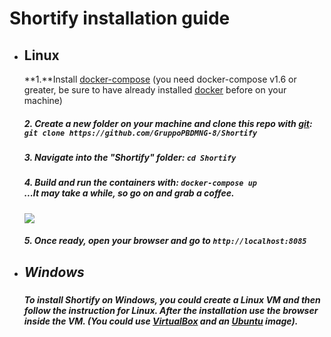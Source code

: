 # Shortify installation guide

<ul><li><h2>Linux</h2></li>
**1.**Install <a href="https://docs.docker.com/compose/install/">docker-compose</a> (you need docker-compose v1.6 or greater, be sure to have already installed <a href="https://docs.docker.com/linux/step_one/">docker</a> before on your machine)<br>
<h5>2. Create a new folder on your  machine and clone this repo with <a href="https://git-scm.com/">git</a>:<br>
<code>git clone https://github.com/GruppoPBDMNG-8/Shortify</code></h5>
<h5>3. Navigate into the "Shortify" folder: <code>cd Shortify</code></h5>
<h5>4. Build and run the containers with: <code>docker-compose up</code><br>
...It may take a while, so go on and grab a coffee.</h5> <img src="https://cdn3.iconfinder.com/data/icons/pidginsmilies/coffee.png">
<h5>5. Once ready, open your browser and go to <code>http://localhost:8085</code>

<li><h2>Windows</h2></li>
<h5>To install Shortify on Windows, you could create a Linux VM and then follow the instruction for Linux. After the installation use the browser inside the VM. (You could use <a href = "https://www.virtualbox.org/">VirtualBox</a> and an <a href="http://www.ubuntu.com/download/desktop"> Ubuntu</a> image).</h5>
</ul>


